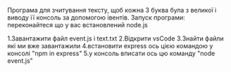 Програма для зчитування тексту, щоб кожна 3 буква була з великої і виводу її консоль за допомогою івентів. Запуск програми: переконайтеся що у вас встановлений node.js

1.Завантажити файл event.js і text.txt
2.Відкрити vsCode 
3.Знайти файли які ми вже завантажили 
4.встановити express ось цією командою у консолі "npm in express"
5.у консоль вписати ось цю команду "node event.js"
